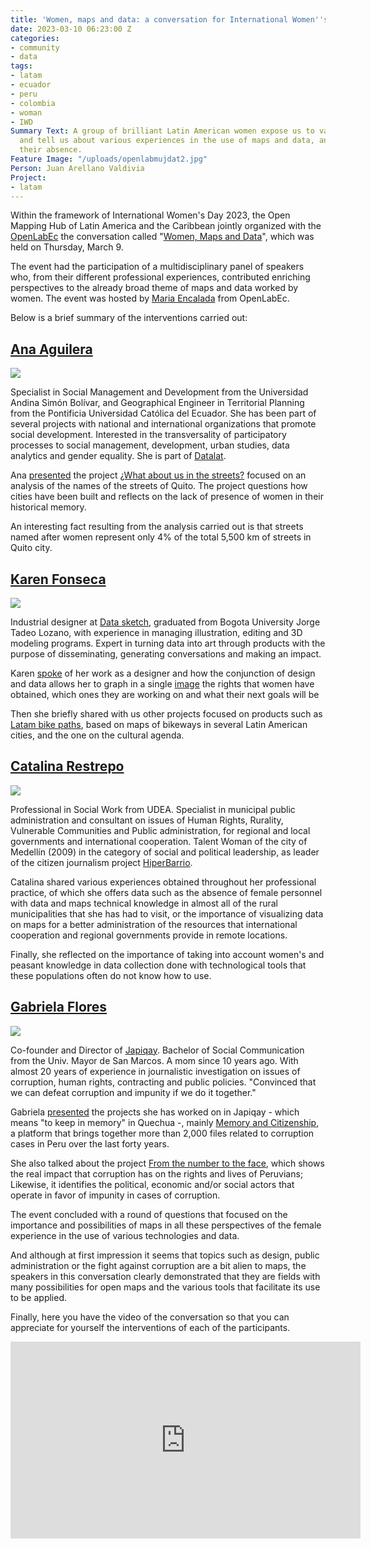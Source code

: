 ```yaml
---
title: 'Women, maps and data: a conversation for International Women''s Day'
date: 2023-03-10 06:23:00 Z
categories:
- community
- data
tags:
- latam
- ecuador
- peru
- colombia
- woman
- IWD
Summary Text: A group of brilliant Latin American women expose us to various projects
  and tell us about various experiences in the use of maps and data, and also about
  their absence.
Feature Image: "/uploads/openlabmujdat2.jpg"
Person: Juan Arellano Valdivia
Project:
- latam
---
```


Within the framework of International Women's Day 2023, the Open Mapping Hub of Latin America and the Caribbean jointly organized with the [OpenLabEc](https://openlab.ec/) the conversation called "[Women, Maps and Data](https://openlab.ec/actividad/conversatorio-mujeres-mapas-y-datos#no-back)", which was held on Thursday, March 9.

The event had the participation of a multidisciplinary panel of speakers who, from their different professional experiences, contributed enriching perspectives to the already broad theme of maps and data worked by women. The event was hosted by [Maria Encalada](https://www.derechosdigitales.org/equipo/maria-encalada/) from OpenLabEc.

Below is a brief summary of the interventions carried out:

## **[Ana Aguilera](https://twitter.com/anabaguilera)**

**![](https://lh4.googleusercontent.com/gPKRSTj5Avpm92ORLX2UmmrR9NnjBH4OEb-utCZlb-tGPLbiN8PiVNwamNcTXVNwzvP8zKYF0Bj3iW3mnkQNmntnf29d030JsYm34ir1NWYsAyVPy4UXBo6wxCFpLYDU2ODgTbxRFhbLMbrIicqN3sU)**

Specialist in Social Management and Development from the Universidad Andina Simón Bolívar, and Geographical Engineer in Territorial Planning from the Pontificia Universidad Católica del Ecuador. She has been part of several projects with national and international organizations that promote social development. Interested in the transversality of participatory processes to social management, development, urban studies, data analytics and gender equality. She is part of [Datalat](https://datalat.org/).

Ana [presented](https://twitter.com/OpenlabEc/status/1633975580252045313) the project [¿What about us in the streets?](https://diverciudades.com/y-nosotras-en-las-calles/) focused on an analysis of the names of the streets of Quito. The project questions how cities have been built and reflects on the lack of presence of women in their historical memory.

An interesting fact resulting from the analysis carried out is that streets named after women represent only 4% of the total 5,500 km of streets in Quito city.

## **[Karen Fonseca](https://www.linkedin.com/in/karen-lorena-fonseca-gomez-b701b8224/?originalSubdomain=co)**

**![](https://lh6.googleusercontent.com/0Y_jOcOehfha17T2jrgIluS0WW2Ox38qg469cLsSNd34L4PhRKKf6T1twpayp5ayRwqAVsn3zFs4Ol9sfb09q6bzyM4uk_09EybKhGRK43EbyMAN3dwdJ60U5V8dMxpSX5SGndqU_ADsLGHecNCgrzI)**

Industrial designer at [Data sketch](https://www.datasketch.co/), graduated from Bogota University Jorge Tadeo Lozano, with experience in managing illustration, editing and 3D modeling programs. Expert in turning data into art through products with the purpose of disseminating, generating conversations and making an impact.

Karen [spoke](https://twitter.com/OpenlabEc/status/1633979420154245120) of her work as a designer and how the conjunction of design and data allows her to graph in a single [image](https://www.datasketch.co/es/store/p/ladder-of-rights/) the rights that women have obtained, which ones they are working on and what their next goals will be

Then she briefly shared with us other projects focused on products such as [Latam bike paths](https://co.datasketch.store/products/camiseta-ciclorrutas-de-latam), based on maps of bikeways in several Latin American cities, and the one on the cultural agenda.

## **[Catalina Restrepo](https://twitter.com/catirestrepo)**

**![](https://lh3.googleusercontent.com/ZcPnJFLbsSjqj7fJC3d5hr_TIp1wSZa82fsU6Yr6_lDMpQ4wXJwQSL_Ca1x8oCg2e3XEdjW1Zg01T_pTIwL2xXa8UXHyULauHXvDsNw8M1gPOC7vMAtEHvWfjXyE_0gkKPONy_f1756DxNgLDeYp3ys)**

Professional in Social Work from UDEA. Specialist in municipal public administration and consultant on issues of Human Rights, Rurality, Vulnerable Communities and Public administration, for regional and local governments and international cooperation. Talent Woman of the city of Medellín (2009) in the category of social and political leadership, as leader of the citizen journalism project [HiperBarrio](https://rising.globalvoices.org/blog/2009/06/05/hiperbarrio-winner-of-the-prix-ars-electronica-awards/).

Catalina shared various experiences obtained throughout her professional practice, of which she offers data such as the absence of female personnel with data and maps technical knowledge in almost all of the rural municipalities that she has had to visit, or the importance of visualizing data on maps for a better administration of the resources that international cooperation and regional governments provide in remote locations.

Finally, she reflected on the importance of taking into account women's and peasant knowledge in data collection done with technological tools that these populations often do not know how to use.

## **[Gabriela Flores](https://twitter.com/gfloressch)**

**![](https://lh5.googleusercontent.com/AGvrEeCyRTZJqYtwMFleqDSeBbt-QYIDS8aYVsSPAWwvScGq1sO8mA5SoNq_zeqfHjha4LhMwSnyg-1WQ08jx9FEFyWBJKgCywzxVYEqqs4EYLjRpg3tRFEJY5ATqkp2t0yAp5oyVuHeTRwowbvyyJ8)**

Co-founder and Director of [Japiqay](http://www.japiqay.org/). Bachelor of Social Communication from the Univ. Mayor de San Marcos. A mom since 10 years ago. With almost 20 years of experience in journalistic investigation on issues of corruption, human rights, contracting and public policies. "Convinced that we can defeat corruption and impunity if we do it together."

Gabriela [presented](https://twitter.com/OpenlabEc/status/1633982967746818052) the projects she has worked on in Japiqay - which means "to keep in memory" in Quechua -, mainly [Memory and Citizenship](http://memoriayciudadania.org/), a platform that brings together more than 2,000 files related to corruption cases in Peru over the last forty years.

She also talked about the project [From the number to the face](https://delacifralrostro.org/), which shows the real impact that corruption has on the rights and lives of Peruvians; Likewise, it identifies the political, economic and/or social actors that operate in favor of impunity in cases of corruption.

The event concluded with a round of questions that focused on the importance and possibilities of maps in all these perspectives of the female experience in the use of various technologies and data.

And although at first impression it seems that topics such as design, public administration or the fight against corruption are a bit alien to maps, the speakers in this conversation clearly demonstrated that they are fields with many possibilities for open maps and the various tools that facilitate its use to be applied.

Finally, here you have the video of the conversation so that you can appreciate for yourself the interventions of each of the participants.

<iframe width="560" height="315" src="https://www.youtube.com/embed/j-a_li7hBM8" title="YouTube video player" frameborder="0" allow="accelerometer; autoplay; clipboard-write; encrypted-media; gyroscope; picture-in-picture; web-share" allowfullscreen></iframe>